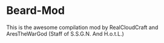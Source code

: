 Beard-Mod
=========
This is the awesome compilation mod by RealCloudCraft and AresTheWarGod (Staff of S.S.G.N. And H.o.t.L.)
